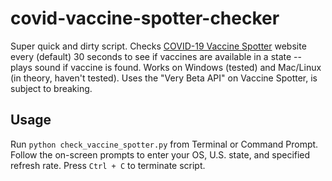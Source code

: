 # covid-vaccine-spotter-checker

Super quick and dirty script. Checks [COVID-19 Vaccine Spotter](https://www.vaccinespotter.org/) website every (default) 30 seconds to see if vaccines are available in a state -- plays sound if vaccine is found. Works on Windows (tested) and Mac/Linux (in theory, haven't tested). Uses the "Very Beta API" on Vaccine Spotter, is subject to breaking.

## Usage

Run `python check_vaccine_spotter.py` from Terminal or Command Prompt. Follow the on-screen prompts to enter your OS, U.S. state, and specified refresh rate. Press `Ctrl + C` to terminate script.
